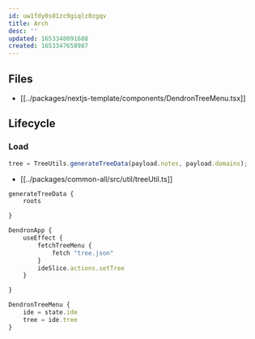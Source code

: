 ```yaml
---
id: uw1fdy0s01zc9giqlz0zgqv
title: Arch
desc: ''
updated: 1653348091688
created: 1653347658987
---
```


## Files
- [[../packages/nextjs-template/components/DendronTreeMenu.tsx]]


## Lifecycle

### Load

```ts
tree = TreeUtils.generateTreeData(payload.notes, payload.domains);
```

- [[../packages/common-all/src/util/treeUtil.ts]]
```ts
generateTreeData {
    roots

}
```


```ts
DendronApp {
    useEffect {
        fetchTreeMenu {
            fetch "tree.json"
        }
        ideSlice.actions.setTree
    }

}
```

```ts
DendronTreeMenu {
    ide = state.ide
    tree = ide.tree
}
```